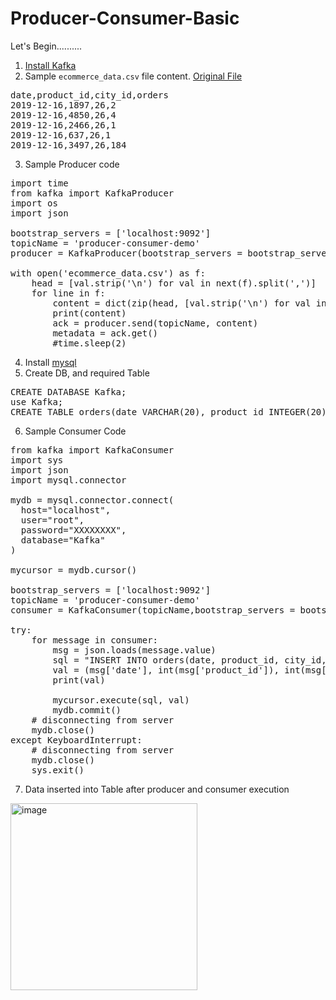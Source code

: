 # Producer-Consumer-Basic

Let's Begin..........

1. [Install Kafka](https://github.com/rajeshpp/Kafka-Projects/blob/main/Installation/readme.md)
2. Sample `ecommerce_data.csv` file content. [Original File](https://www.kaggle.com/datasets/jyesawtellrickson/ecommerce-bookings-data/download)
<pre>
date,product_id,city_id,orders
2019-12-16,1897,26,2
2019-12-16,4850,26,4
2019-12-16,2466,26,1
2019-12-16,637,26,1
2019-12-16,3497,26,184
</pre>
3. Sample Producer code
<pre>
import time
from kafka import KafkaProducer
import os
import json

bootstrap_servers = ['localhost:9092']
topicName = 'producer-consumer-demo'
producer = KafkaProducer(bootstrap_servers = bootstrap_servers, retries = 5,value_serializer=lambda m: json.dumps(m).encode('ascii'))

with open('ecommerce_data.csv') as f:
    head = [val.strip('\n') for val in next(f).split(',')]
    for line in f:
        content = dict(zip(head, [val.strip('\n') for val in line.split(',')]))
        print(content)
        ack = producer.send(topicName, content)
        metadata = ack.get()
        #time.sleep(2)
</pre>
4. Install [mysql](https://dev.mysql.com/downloads/)
5. Create DB, and required Table
<pre>
CREATE DATABASE Kafka;
use Kafka;
CREATE TABLE orders(date VARCHAR(20), product_id INTEGER(20), city_id INTEGER(20), orders INTEGER(20));
</pre>
6. Sample Consumer Code
<pre>
from kafka import KafkaConsumer
import sys
import json
import mysql.connector

mydb = mysql.connector.connect(
  host="localhost",
  user="root",
  password="XXXXXXXX",
  database="Kafka"
)

mycursor = mydb.cursor()

bootstrap_servers = ['localhost:9092']
topicName = 'producer-consumer-demo'
consumer = KafkaConsumer(topicName,bootstrap_servers = bootstrap_servers, auto_offset_reset = 'latest')

try:
    for message in consumer:
        msg = json.loads(message.value)
        sql = "INSERT INTO orders(date, product_id, city_id, orders) VALUES (%s, %s, %s, %s)"
        val = (msg['date'], int(msg['product_id']), int(msg['city_id']), int(msg['orders']))
        print(val)
        
        mycursor.execute(sql, val)
        mydb.commit()
    # disconnecting from server
    mydb.close()
except KeyboardInterrupt:
    # disconnecting from server
    mydb.close()
    sys.exit()
</pre>
7. Data inserted into Table after producer and consumer execution
<img width="299" alt="image" src="https://user-images.githubusercontent.com/19406666/200472866-57178297-807a-4841-b85c-bfadf060a210.png">
